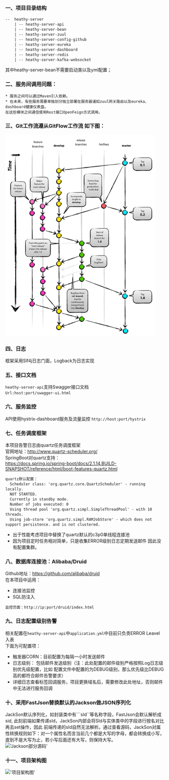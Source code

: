 ### 一、项目目录结构
    --  heathy-server  
        | -- heathy-server-api  
        | -- heathy-server-bean  
        | -- heathy-server-zuul  
        | -- heathy-server-config-github  
        | -- heathy-server-eureka  
        | -- heathy-server-dashboard  
        | -- heathy-server-redis  
        | -- heathy-server-kafka-websocket  
        
其中heathy-server-bean不需要启动类以及yml配置；  
  
### 二、服务间调用问题：
	* 服务之间可以通过Maven引入依赖。
	* 在未来，有些服务需要单独划分独立部署在服务器诸如zuul网关路由以及eureka、dashboard健康仪表盘。  
	在这些模块之间通信使用Rest接口OpenFeign方式调用。  
  
### 三、Git工作流遵从GitFlow工作流 如下图：
!['GitFlow工作流'](images/gitflow.png)

### 四、日志
框架采用Slf4j日志门面，Logback为日志实现

### 五、接口文档
```heathy-server-api```支持Swagger接口文档  
```Url:host:port/swagger-ui.html```

### 六、服务监控
API使用hystrix-dashboard服务及流量监控
```http://host:port/hystrix```

### 七、任务调度框架
本项目告警日志由quartz任务调度框架  
官网地址：http://www.quartz-scheduler.org/  
SpringBoot对quartz支持：  
https://docs.spring.io/spring-boot/docs/2.1.14.BUILD-SNAPSHOT/reference/html/boot-features-quartz.html
```
quartz默认配置：
  Scheduler class: 'org.quartz.core.QuartzScheduler' - running locally.
  NOT STARTED.
  Currently in standby mode.
  Number of jobs executed: 0
  Using thread pool 'org.quartz.simpl.SimpleThreadPool' - with 10 threads.
  Using job-store 'org.quartz.simpl.RAMJobStore' - which does not support persistence. and is not clustered.
``` 
- 出于性能考虑项目中替换了quartz默认的c3p0单线程连接池
- 因为项目定时任务相对简单，只是收集ERROR级别日志定期发送邮件
因此没有配置集群。  
  
### 八、数据库连接池：Alibaba/Druid
Github地址：https://github.com/alibaba/druid  
在本项目中运用：
-   连接池监控
-   SQL防注入
```
监控页面：http://ip:port/druid/index.html
```  


### 九、日志配置级别告警
相关配置在```heathy-server-api```中```application.yml```中目前只负责ERROR Leavel入表  
下面为可配置项：  
-   触发器CORN：目前配置为每隔一小时发送邮件
-   日志级别：
包括邮件发送级别（注：此处配置的邮件级别严格按照Log日志级别优先级配置，比如
配置文件中配置的为DEBUG级别，那么优先级比DEBUG高的都符合邮件告警要求）
-   详细日志查看<A>标签回调服务，项目更换域名后，需要修改此处地址，否则邮件中无法进行服务回调

### 十、采用FastJson替换默认的Jackson做JSON序列化
JackSon默认序列化，如封装类中有```sId``等名称字段，FastJson会默认解析成sid,
此刻前端如果传递sId，JackSon内部会将SId与实体类中的字段进行按名对比再去set操作，因此
前端传递的sId自然无法解析。通过查看源码，JackSon对属性转换规则如下：对一个属性名而言当前几个都是大写的字母，都会转换成小写，直到不是大写为止，若小写后面还有大写，则保持大写。  
!['Jackson部分源码'](images/jackson.png)

### 十一、项目架构图
!['项目架构图'](images/jiagou.jpg)
